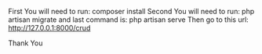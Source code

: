 First You will need to run: composer install
Second You will need to run: php artisan migrate
and last command is: php artisan serve
Then go to this url:
http://127.0.0.1:8000/crud

Thank You